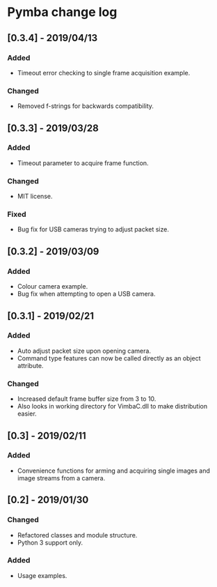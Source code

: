 # Pymba change log

## [0.3.4] - 2019/04/13
### Added
- Timeout error checking to single frame acquisition example. 
### Changed
- Removed f-strings for backwards compatibility.

## [0.3.3] - 2019/03/28
### Added
- Timeout parameter to acquire frame function.
### Changed
- MIT license.
### Fixed
- Bug fix for USB cameras trying to adjust packet size.

## [0.3.2] - 2019/03/09
### Added
- Colour camera example.
- Bug fix when attempting to open a USB camera.

## [0.3.1] - 2019/02/21
### Added
- Auto adjust packet size upon opening camera.
- Command type features can now be called directly as an object attribute.
### Changed
- Increased default frame buffer size from 3 to 10.
- Also looks in working directory for VimbaC.dll to make distribution easier.

## [0.3] - 2019/02/11
### Added
- Convenience functions for arming and acquiring single images and image streams from a camera.

## [0.2] - 2019/01/30
### Changed
- Refactored classes and module structure.
- Python 3 support only.
### Added
- Usage examples.

